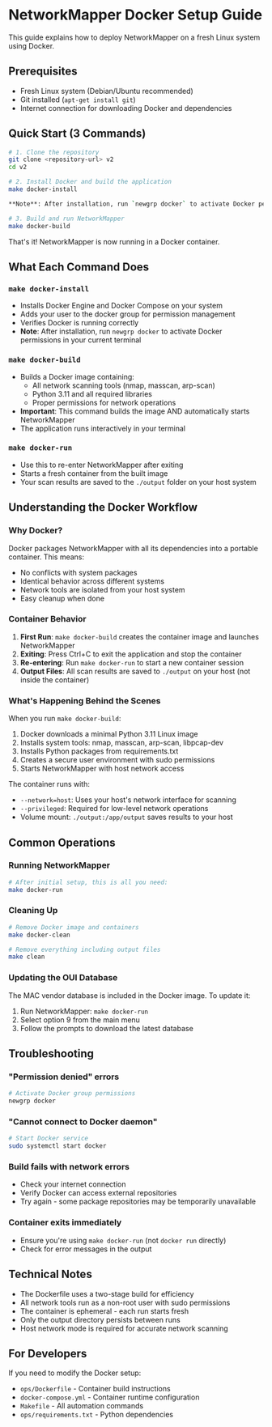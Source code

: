 # NetworkMapper Docker Setup Guide

This guide explains how to deploy NetworkMapper on a fresh Linux system using Docker.

## Prerequisites
- Fresh Linux system (Debian/Ubuntu recommended)
- Git installed (`apt-get install git`)
- Internet connection for downloading Docker and dependencies

## Quick Start (3 Commands)

```bash
# 1. Clone the repository
git clone <repository-url> v2
cd v2

# 2. Install Docker and build the application
make docker-install

**Note**: After installation, run `newgrp docker` to activate Docker permissions in your current terminal

# 3. Build and run NetworkMapper
make docker-build
```

That's it! NetworkMapper is now running in a Docker container.

## What Each Command Does

### `make docker-install`
- Installs Docker Engine and Docker Compose on your system
- Adds your user to the docker group for permission management
- Verifies Docker is running correctly
- **Note**: After installation, run `newgrp docker` to activate Docker permissions in your current terminal

### `make docker-build`
- Builds a Docker image containing:
  - All network scanning tools (nmap, masscan, arp-scan)
  - Python 3.11 and all required libraries
  - Proper permissions for network operations
- **Important**: This command builds the image AND automatically starts NetworkMapper
- The application runs interactively in your terminal

### `make docker-run`
- Use this to re-enter NetworkMapper after exiting
- Starts a fresh container from the built image
- Your scan results are saved to the `./output` folder on your host system

## Understanding the Docker Workflow

### Why Docker?
Docker packages NetworkMapper with all its dependencies into a portable container. This means:
- No conflicts with system packages
- Identical behavior across different systems
- Network tools are isolated from your host system
- Easy cleanup when done

### Container Behavior
1. **First Run**: `make docker-build` creates the container image and launches NetworkMapper
2. **Exiting**: Press Ctrl+C to exit the application and stop the container
3. **Re-entering**: Run `make docker-run` to start a new container session
4. **Output Files**: All scan results are saved to `./output` on your host (not inside the container)

### What's Happening Behind the Scenes

When you run `make docker-build`:
1. Docker downloads a minimal Python 3.11 Linux image
2. Installs system tools: nmap, masscan, arp-scan, libpcap-dev
3. Installs Python packages from requirements.txt
4. Creates a secure user environment with sudo permissions
5. Starts NetworkMapper with host network access

The container runs with:
- `--network=host`: Uses your host's network interface for scanning
- `--privileged`: Required for low-level network operations
- Volume mount: `./output:/app/output` saves results to your host

## Common Operations

### Running NetworkMapper
```bash
# After initial setup, this is all you need:
make docker-run
```

### Cleaning Up
```bash
# Remove Docker image and containers
make docker-clean

# Remove everything including output files
make clean
```

### Updating the OUI Database
The MAC vendor database is included in the Docker image. To update it:
1. Run NetworkMapper: `make docker-run`
2. Select option 9 from the main menu
3. Follow the prompts to download the latest database

## Troubleshooting

### "Permission denied" errors
```bash
# Activate Docker group permissions
newgrp docker
```

### "Cannot connect to Docker daemon"
```bash
# Start Docker service
sudo systemctl start docker
```

### Build fails with network errors
- Check your internet connection
- Verify Docker can access external repositories
- Try again - some package repositories may be temporarily unavailable

### Container exits immediately
- Ensure you're using `make docker-run` (not `docker run` directly)
- Check for error messages in the output

## Technical Notes

- The Dockerfile uses a two-stage build for efficiency
- All network tools run as a non-root user with sudo permissions
- The container is ephemeral - each run starts fresh
- Only the output directory persists between runs
- Host network mode is required for accurate network scanning

## For Developers

If you need to modify the Docker setup:
- `ops/Dockerfile` - Container build instructions
- `docker-compose.yml` - Container runtime configuration
- `Makefile` - All automation commands
- `ops/requirements.txt` - Python dependencies